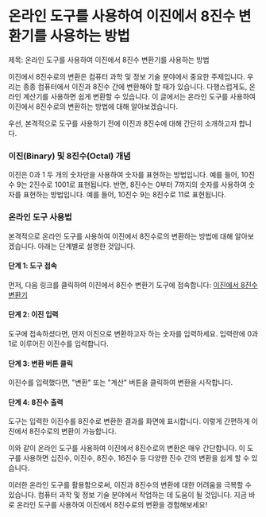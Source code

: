 온라인 도구를 사용하여 이진에서 8진수 변환기를 사용하는 방법
==================================

제목: 온라인 도구를 사용하여 이진에서 8진수 변환기를 사용하는 방법

이진에서 8진수로의 변환은 컴퓨터 과학 및 정보 기술 분야에서 중요한 주제입니다. 우리는 종종 컴퓨터에서 이진과 8진수 간에 변환해야 할 때가 있습니다. 다행스럽게도, 온라인 계산기를 사용하면 쉽게 변환할 수 있습니다. 이 글에서는 온라인 도구를 사용하여 이진에서 8진수로의 변환하는 방법에 대해 알아보겠습니다.

우선, 본격적으로 도구를 사용하기 전에 이진과 8진수에 대해 간단히 소개하고자 합니다.

### 이진(Binary) 및 8진수(Octal) 개념

이진은 0과 1 두 개의 숫자만을 사용하여 숫자를 표현하는 방법입니다. 예를 들어, 10진수 9는 2진수로 1001로 표현됩니다. 반면, 8진수는 0부터 7까지의 숫자를 사용하여 숫자를 표현하는 방법입니다. 예를 들어, 10진수 9는 8진수로 11로 표현됩니다.

### 온라인 도구 사용법

본격적으로 온라인 도구를 사용하여 이진에서 8진수로의 변환하는 방법에 대해 알아보겠습니다. 아래는 단계별로 설명한 것입니다.

#### 단계 1: 도구 접속

먼저, 다음 링크를 클릭하여 이진에서 8진수 변환기 도구에 접속합니다: [이진에서 8진수 변환기](https://www.onlinecalculatorsfree.com/ko/convert/binary-to-octal.html)

#### 단계 2: 이진 입력

도구에 접속하셨다면, 먼저 이진으로 변환하고자 하는 숫자를 입력하세요. 입력란에 0과 1로 이루어진 이진수를 입력합니다.

#### 단계 3: 변환 버튼 클릭

이진수를 입력했다면, "변환" 또는 "계산" 버튼을 클릭하여 변환을 시작합니다.

#### 단계 4: 8진수 출력

도구는 입력한 이진수를 8진수로 변환한 결과를 화면에 표시합니다. 이렇게 간편하게 이진에서 8진수로의 변환이 가능합니다.

이와 같이 온라인 도구를 사용하여 이진에서 8진수로의 변환은 매우 간단합니다. 이 도구를 사용하면 십진수, 이진수, 8진수, 16진수 등 다양한 진수 간의 변환을 쉽게 할 수 있습니다.

이러한 온라인 도구를 활용함으로써, 이진과 8진수의 변환에 대한 어려움을 극복할 수 있습니다. 컴퓨터 과학 및 정보 기술 분야에서 작업하는 데 도움이 될 것입니다. 지금 바로 온라인 도구를 사용하여 이진에서 8진수로의 변환을 경험해보세요!